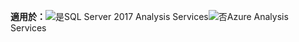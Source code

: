 **適用於：**![是](media/yes.png)SQL Server 2017 Analysis Services![否](media/no.png)Azure Analysis Services